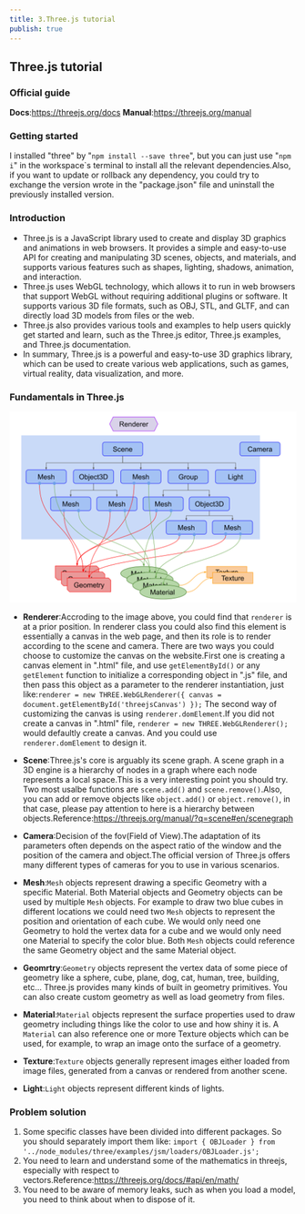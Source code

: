 ```yaml
---
title: 3.Three.js tutorial
publish: true
---
```


<ArticleTopAd></ArticleTopAd>

## Three.js tutorial

### Official guide

**Docs**:https://threejs.org/docs
**Manual**:https://threejs.org/manual

### Getting started

I installed "three" by "`npm install --save three`", but you can just use "`npm i`" in the workspace`s terminal to install all the relevant dependencies.Also, if you want to update or rollback any dependency, you could try to exchange the version wrote in the "package.json" file and uninstall the previously installed version.

### Introduction

- Three.js is a JavaScript library used to create and display 3D graphics and animations in web browsers. It provides a simple and easy-to-use API for creating and manipulating 3D scenes, objects, and materials, and supports various features such as shapes, lighting, shadows, animation, and interaction.
- Three.js uses WebGL technology, which allows it to run in web browsers that support WebGL without requiring additional plugins or software. It supports various 3D file formats, such as OBJ, STL, and GLTF, and can directly load 3D models from files or the web.
- Three.js also provides various tools and examples to help users quickly get started and learn, such as the Three.js editor, Three.js examples, and Three.js documentation.
- In summary, Three.js is a powerful and easy-to-use 3D graphics library, which can be used to create various web applications, such as games, virtual reality, data visualization, and more.

### Fundamentals in Three.js

![](../image/threejsStructure.svg)

- **Renderer**:Accroding to the image above, you could find that `renderer` is at a prior position. In renderer class you could also find this element is essentially a canvas in the web page, and then its role is to render according to the scene and camera. There are two ways you could choose to customize the canvas on the website.First one is creating a canvas element in ".html" file, and use `getElementById()` or any `getElement` function to initialize a corresponding object in ".js" file, and then pass this object as a parameter to the renderer instantiation, just like:`renderer = new THREE.WebGLRenderer({ canvas = document.getElementById('threejsCanvas') });` The second way of customizing the canvas is using `renderer.domElement`.If you did not create a canvas in ".html" file, `renderer = new THREE.WebGLRenderer();` would defaultly create a canvas. And you could use `renderer.domElement` to design it.

- **Scene**:Three.js's core is arguably its scene graph. A scene graph in a 3D engine is a hierarchy of nodes in a graph where each node represents a local space.This is a very interesting point you should try. Two most usalbe functions are `scene.add()` and `scene.remove()`.Also, you can add or remove objects like `object.add()` or `object.remove()`, in that case, please pay attention to here is a hierarchy between objects.Reference:https://threejs.org/manual/?q=scene#en/scenegraph

- **Camera**:Decision of the fov(Field of View).The adaptation of its parameters often depends on the aspect ratio of the window and the position of the camera and object.The official version of Three.js offers many different types of cameras for you to use in various scenarios.

- **Mesh**:`Mesh` objects represent drawing a specific Geometry with a specific Material. Both Material objects and Geometry objects can be used by multiple `Mesh` objects. For example to draw two blue cubes in different locations we could need two `Mesh` objects to represent the position and orientation of each cube. We would only need one Geometry to hold the vertex data for a cube and we would only need one Material to specify the color blue. Both `Mesh` objects could reference the same Geometry object and the same Material object.

- **Geomrtry**:`Geometry` objects represent the vertex data of some piece of geometry like a sphere, cube, plane, dog, cat, human, tree, building, etc... Three.js provides many kinds of built in geometry primitives. You can also create custom geometry as well as load geometry from files.

- **Material**:`Material` objects represent the surface properties used to draw geometry including things like the color to use and how shiny it is. A `Material` can also reference one or more Texture objects which can be used, for example, to wrap an image onto the surface of a geometry.

- **Texture**:`Texture` objects generally represent images either loaded from image files, generated from a canvas or rendered from another scene.

- **Light**:`Light` objects represent different kinds of lights.

### Problem solution

1. Some specific classes have been divided into different packages. So you should separately import them like: `import { OBJLoader } from '../node_modules/three/examples/jsm/loaders/OBJLoader.js';`
2. You need to learn and understand some of the mathematics in threejs, especially with respect to vectors.Reference:https://threejs.org/docs/#api/en/math/
3. You need to be aware of memory leaks, such as when you load a model, you need to think about when to dispose of it.